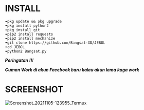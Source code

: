 

# INSTALL
```
➠pkg update && pkg upgrade 
➠pkg install python2
➠pkg install git
➠pip2 install requests
➠pip2 install mechanize
➠git clone https://github.com/Bangsat-XD/JEBOL
➠cd JEBOL
➠python2 Bangsat.py
```

***Peringatan !!!***

***Cuman Work di akun Facebook baru kalau akun lama kaga work***

# SCREENSHOT

![Screenshot_20211105-123955_Termux](https://user-images.githubusercontent.com/93072215/140465733-1069b7fd-e265-4484-9854-8286fd72b33c.jpg)
